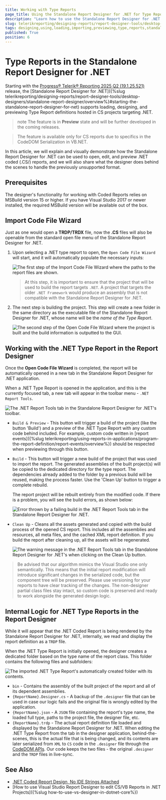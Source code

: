 ```yaml
---
title: Working with Type Reports
page_title: Using the Standalone Report Designer for .NET for Type Reports
description: "Learn how to use the Standalone Report Designer for .NET to load, design, and preview Type(.CS) Reports."
slug: telerikreporting/designing-reports/report-designer-tools/desktop-designers/standalone-report-designer/srd-net-working-with-type-report-definitions
tags: designing,using,loading,importing,previewing,type,reports,standalone,report,designer,for,net
published: True
position: 6
---
```


# Type Reports in the Standalone Report Designer for .NET

Starting with the [Progress® Telerik® Reporting 2025 Q2 (19.1.25.521)](https://www.telerik.com/support/whats-new/reporting/release-history/progress-telerik-reporting-2025-q2-19-1-25-521) release, the [Standalone Report Designer for .NET]({%slug telerikreporting/designing-reports/report-designer-tools/desktop-designers/standalone-report-designer/overview%}#starting-the-standalone-report-designer-for-net) supports loading, designing, and previewing Type Report definitions hosted in CS projects targeting .NET.

>note The feature is in **Preview** state and will be further developed in the coming releases.

> The feature is available only for CS reports due to specifics in the CodeDOM Serialization in VB.NET.

In this article, we will explain and visually demonstrate how the Standalone Report Designer for .NET can be used to open, edit, and preview .NET coded (.CS/) reports, and we will also share what the designer does behind the scenes to handle the previously unsupported format.

## Prerequisites
 
The designer's functionality for working with Coded Reports relies on MSBuild version 15 or higher. If you have Visual Studio 2017 or newer installed, the required MSBuild version will be available out of the box.

## Import Code File Wizard

Just as one would open a **TRDP/TRDX** file, now the **.CS** files will also be openable from the standard open file menu of the Standalone Report Designer for .NET.

1. Upon selecting a .NET type report to open, the `Open Code File Wizard` will start, and it will automatically populate the necessary inputs:

	![The first step of the Import Code File Wizard where the paths to the report files are shown.](./images/srd-net-type-reports/srd-net-open-type-report.png)

	> At this step, it is important to ensure that the project that will be used to build the report targets `.NET`. A project that targets the older `.NET Framework` would produce an assembly that is not compatible with the Standalone Report Designer for .NET.

1. The next step is building the project. This step will create a new folder in the same directory as the executable file of the Standalone Report Designer for .NET, whose name will be the *name of the Type Report*.

	![The second step of the Open Code File Wizard where the project is built and the build information is outputted to the GUI.](./images/srd-net-type-reports/srd-net-build-type-report-project.png)

## Working with the .NET Type Report in the Report Designer

Once the **Open Code File Wizard** is completed, the report will be automatically opened in a new tab in the Standalone Report Designer for .NET application.

When a .NET Type Report is opened in the application, and this is the currently focused tab, a new tab will appear in the toolbar menu - `.NET Report Tools`.

![The .NET Report Tools tab in the Standalone Report Designer for .NET's toolbar.](./images/srd-net-type-reports/srd-net-preview-options.png)

- `Build & Preview` - This button will trigger a build of the project (like the button 'Build') and a preview of the .NET Type Report with any custom code behind included. For example, custom code written in [report events]({%slug telerikreporting/using-reports-in-applications/program-the-report-definition/report-events/overview%}) should be respected when previewing through this button.
- `Build` - This button will trigger a new build of the project that was used to import the report. The generated assemblies of the built project(s) will be copied to the dedicated directory for the type report. The dependencies already added to the folder by a previous build will be reused, making the process faster. Use the 'Clean Up' button to trigger a complete rebuild.

	The report project will be rebuilt entirely from the modified code. If there is a problem, you will see the build errors, as shown below:

	![Error thrown by a failing build in the .NET Report Tools tab in the Standalone Report Designer for .NET.](./images/srd-net-type-reports/srd-net-build-error.png)

- `Clean Up` - Cleans all the assets generated and copied with the build process of the opened CS report. This includes all the assemblies and resources, all meta files, and the cached XML report definition. If you build the report after cleaning up, all the assets will be regenerated.

	![The warning message in the .NET Report Tools tab in the Standalone Report Designer for .NET's when clicking on the Clean Up button.](./images/srd-net-type-reports/srd-net-clean-up.png)

> Be advised that our algorithm mimics the Visual Studio one only semantically. This means that the initial report modification will introduce significant changes in the serialized code, but the component tree will be preserved. Please use versioning for your reports to have clear tracking of the changes. The non-designer partial class files stay intact, so custom code is preserved and ready to work alongside the generated design logic.

## Internal Logic for .NET Type Reports in the Report Designer

While it will appear that the .NET Coded Report is being rendered by the Standalone Report Designer for .NET, internally, we read and display the report definition as a `TRDP` file.

When the .NET Type Report is initially opened, the designer creates a dedicated folder based on the type name of the report class. This folder contains the following files and subfolders:

![The imported .NET Type Report's automatically created folder with its contents.](./images/srd-net-type-reports/srd-net-type-report-folder.png)

- `bin` - Contains the assembly of the built project of the report and all of its dependent assemblies.
- `{ReportName}.Designer.cs` - A backup of the `.designer` file that can be used in case our logic fails and the original file is wrongly edited by the application.
- `{ReportName}.json` - A `JSON` file containing the report's type name, the loaded full type, paths to the project file, the designer file, etc.
- `{ReportName}.trdp` - The actual report definition file loaded and displayed by the Standalone Report Designer for .NET. When editing the .NET Type Report from the tab in the designer application, behind-the-scenes, this is the actual file that is being changed, and its contents are later serialized from `XML` to `CS` code in the `.designer` file through the [CodeDOM APIs](https://learn.microsoft.com/en-us/dotnet/api/system.codedom?view=windowsdesktop-9.0). Our code keeps the two files - the original `.designer` and the `TRDP` files in live-sync.

## See Also

* [.NET Coded Report Design, No IDE Strings Attached](https://www.telerik.com/blogs/net-coded-report-design-no-ide-strings-attached)
* [How to use Visual Studio Report Designer to edit CS/VB Reports in .NET Projects]({%slug how-to-use-vs-designer-in-dotnet-core%})
